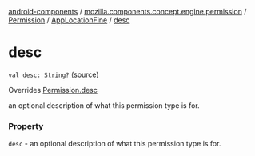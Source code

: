 [android-components](../../../index.md) / [mozilla.components.concept.engine.permission](../../index.md) / [Permission](../index.md) / [AppLocationFine](index.md) / [desc](./desc.md)

# desc

`val desc: `[`String`](https://kotlinlang.org/api/latest/jvm/stdlib/kotlin/-string/index.html)`?` [(source)](https://github.com/mozilla-mobile/android-components/blob/master/components/concept/engine/src/main/java/mozilla/components/concept/engine/permission/PermissionRequest.kt#L78)

Overrides [Permission.desc](../desc.md)

an optional description of what this permission type is for.

### Property

`desc` - an optional description of what this permission type is for.